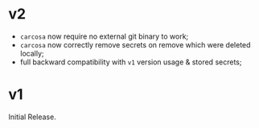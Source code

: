 # v2

* `carcosa` now require no external git binary to work;
* `carcosa` now correctly remove secrets on remove which were deleted locally;
* full backward compatibility with `v1` version usage & stored secrets;

# v1

Initial Release.
